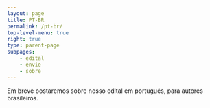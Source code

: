 ```yaml
---
layout: page
title: PT-BR
permalink: /pt-br/
top-level-menu: true
right: true
type: parent-page
subpages: 
    - edital
    - envie
    - sobre
---
```


Em breve postaremos sobre nosso edital em português, para autores brasileiros.


